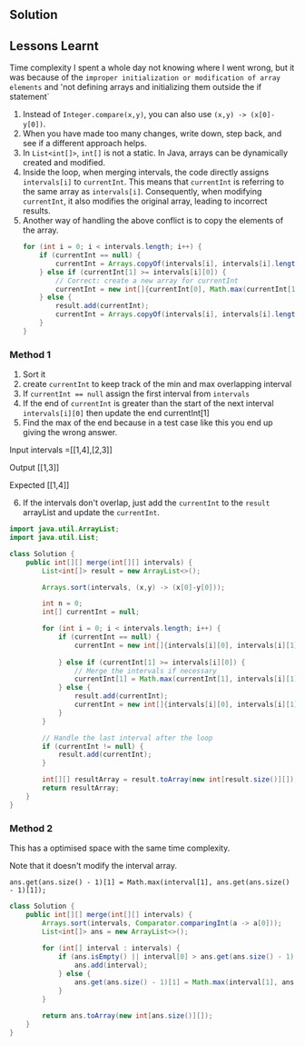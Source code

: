 

## Solution

## Lessons Learnt
Time complexity 
I spent a whole day not knowing where I went wrong, but it was because of the `improper initialization or modification of array elements` and 'not defining arrays and initializing them outside the if statement`

1. Instead of `Integer.compare(x,y)`, you can also use `(x,y) -> (x[0]-y[0])`.
2. When you have made too many changes, write down, step back, and see if a different approach helps.
3. In `List<int[]>`, `int[]` is not a static. In Java, arrays can be dynamically created and modified.
4. Inside the loop, when merging intervals, the code directly assigns `intervals[i]` to `currentInt`. This means that `currentInt` is referring to the same array as `intervals[i]`. Consequently, when modifying `currentInt`, it also modifies the original array, leading to incorrect results.
5. Another way of handling the above conflict is to copy the elements of the array.
   ```java
   for (int i = 0; i < intervals.length; i++) {
       if (currentInt == null) {
           currentInt = Arrays.copyOf(intervals[i], intervals[i].length); // Create a copy
       } else if (currentInt[1] >= intervals[i][0]) {
           // Correct: create a new array for currentInt
           currentInt = new int[]{currentInt[0], Math.max(currentInt[1], intervals[i][1])};
       } else {
           result.add(currentInt);
           currentInt = Arrays.copyOf(intervals[i], intervals[i].length); // Create a new copy
       }
   }
   ```

### Method 1

1. Sort it
2. create `currentInt` to keep track of the min and max overlapping interval
3. If `currentInt == null` assign the first interval from `intervals`
4. If the end of `currentInt` is greater than the start of the next interval `intervals[i][0]` then update the end  currentInt[1]
5. Find the max of the end because in a test case like this you end up giving the wrong answer.

Input
intervals =[[1,4],[2,3]]

Output
[[1,3]]

Expected
[[1,4]]

6. If the intervals don't overlap, just add the `currentInt` to the `result` arrayList and update the `currentInt`.
   

```java
import java.util.ArrayList;
import java.util.List;

class Solution {
    public int[][] merge(int[][] intervals) {
        List<int[]> result = new ArrayList<>();

        Arrays.sort(intervals, (x,y) -> (x[0]-y[0]));

        int n = 0;
        int[] currentInt = null;

        for (int i = 0; i < intervals.length; i++) {
            if (currentInt == null) {
                currentInt = new int[]{intervals[i][0], intervals[i][1]};
                
            } else if (currentInt[1] >= intervals[i][0]) {
                // Merge the intervals if necessary
                currentInt[1] = Math.max(currentInt[1], intervals[i][1]);
            } else {
                result.add(currentInt);
                currentInt = new int[]{intervals[i][0], intervals[i][1]};
            }
        }

        // Handle the last interval after the loop
        if (currentInt != null) {
            result.add(currentInt);
        }

        int[][] resultArray = result.toArray(new int[result.size()][]);
        return resultArray;
    }
}
```

### Method 2

This has a optimised space with the same time complexity.

Note that it doesn't modify the interval array.


`ans.get(ans.size() - 1)[1] = Math.max(interval[1], ans.get(ans.size() - 1)[1]);`


```java
class Solution {
    public int[][] merge(int[][] intervals) {
        Arrays.sort(intervals, Comparator.comparingInt(a -> a[0]));
        List<int[]> ans = new ArrayList<>();
        
        for (int[] interval : intervals) {
            if (ans.isEmpty() || interval[0] > ans.get(ans.size() - 1)[1]) {
                ans.add(interval);
            } else {
                ans.get(ans.size() - 1)[1] = Math.max(interval[1], ans.get(ans.size() - 1)[1]);
            }
        }
        
        return ans.toArray(new int[ans.size()][]);
    }
}
```

```
